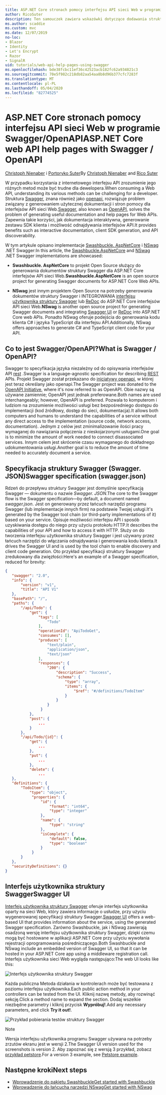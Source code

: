 ```yaml
---
title: ASP.NET Core stronach pomocy interfejsu API sieci Web w programie Swagger/OpenAPI
author: RicoSuter
description: Ten samouczek zawiera wskazówki dotyczące dodawania struktury Swagger w celu wygenerowania dokumentacji i stron pomocy dla aplikacji interfejsu API sieci Web.
ms.author: scaddie
ms.custom: mvc
ms.date: 12/07/2019
no-loc:
- Blazor
- Identity
- Let's Encrypt
- Razor
- SignalR
uid: tutorials/web-api-help-pages-using-swagger
ms.openlocfilehash: bde38fcbc11ef36c42523acb182fc62a934821c3
ms.sourcegitcommit: 70e5f982c218db82aa54aa8b8d96b377cfc7283f
ms.translationtype: MT
ms.contentlocale: pl-PL
ms.lasthandoff: 05/04/2020
ms.locfileid: "82774525"
---
```

# <a name="aspnet-core-web-api-help-pages-with-swagger--openapi"></a><span data-ttu-id="81ed0-103">ASP.NET Core stronach pomocy interfejsu API sieci Web w programie Swagger/OpenAPI</span><span class="sxs-lookup"><span data-stu-id="81ed0-103">ASP.NET Core web API help pages with Swagger / OpenAPI</span></span>

<span data-ttu-id="81ed0-104">[Christoph Nienaber](https://twitter.com/zuckerthoben) i [Portoryko Suter](https://blog.rsuter.com/)</span><span class="sxs-lookup"><span data-stu-id="81ed0-104">By [Christoph Nienaber](https://twitter.com/zuckerthoben) and [Rico Suter](https://blog.rsuter.com/)</span></span>

<span data-ttu-id="81ed0-105">W przypadku korzystania z internetowego interfejsu API zrozumienie jego różnych metod może być trudne dla dewelopera.</span><span class="sxs-lookup"><span data-stu-id="81ed0-105">When consuming a Web API, understanding its various methods can be challenging for a developer.</span></span> <span data-ttu-id="81ed0-106">Struktura [Swagger](https://swagger.io/), znana również jako [openapi](https://www.openapis.org/), rozwiązuje problem związany z generowaniem użytecznej dokumentacji i stron pomocy dla interfejsów API sieci Web.</span><span class="sxs-lookup"><span data-stu-id="81ed0-106">[Swagger](https://swagger.io/), also known as [OpenAPI](https://www.openapis.org/), solves the problem of generating useful documentation and help pages for Web APIs.</span></span> <span data-ttu-id="81ed0-107">Zapewnia takie korzyści, jak dokumentacja interaktywna, generowanie zestawu SDK klienta i możliwość odnajdywania interfejsów API.</span><span class="sxs-lookup"><span data-stu-id="81ed0-107">It provides benefits such as interactive documentation, client SDK generation, and API discoverability.</span></span>

<span data-ttu-id="81ed0-108">W tym artykule opisano implementacje [Swashbuckle. AspNetCore](https://github.com/domaindrivendev/Swashbuckle.AspNetCore) i [NSwag](https://github.com/RicoSuter/NSwag) .NET Swagger:</span><span class="sxs-lookup"><span data-stu-id="81ed0-108">In this article, the [Swashbuckle.AspNetCore](https://github.com/domaindrivendev/Swashbuckle.AspNetCore) and [NSwag](https://github.com/RicoSuter/NSwag) .NET Swagger implementations are showcased:</span></span>

* <span data-ttu-id="81ed0-109">**Swashbuckle. AspNetCore** to projekt Open Source służący do generowania dokumentów struktury Swagger dla ASP.NET Core interfejsów API sieci Web.</span><span class="sxs-lookup"><span data-stu-id="81ed0-109">**Swashbuckle.AspNetCore** is an open source project for generating Swagger documents for ASP.NET Core Web APIs.</span></span>

* <span data-ttu-id="81ed0-110">**NSwag** jest innym projektem Open Source na potrzeby generowania dokumentów struktury Swagger i INTEGROWANIA [interfejsu użytkownika struktury Swagger](https://swagger.io/swagger-ui/) lub [ReDoc](https://github.com/Rebilly/ReDoc) do ASP.NET Core interfejsów API sieci Web.</span><span class="sxs-lookup"><span data-stu-id="81ed0-110">**NSwag** is another open source project for generating Swagger documents and integrating [Swagger UI](https://swagger.io/swagger-ui/) or [ReDoc](https://github.com/Rebilly/ReDoc) into ASP.NET Core web APIs.</span></span> <span data-ttu-id="81ed0-111">Ponadto NSwag oferuje podejścia do generowania kodu klienta C# i języka TypeScript dla interfejsu API.</span><span class="sxs-lookup"><span data-stu-id="81ed0-111">Additionally, NSwag offers approaches to generate C# and TypeScript client code for your API.</span></span>

## <a name="what-is-swagger--openapi"></a><span data-ttu-id="81ed0-112">Co to jest Swagger/OpenAPI?</span><span class="sxs-lookup"><span data-stu-id="81ed0-112">What is Swagger / OpenAPI?</span></span>

<span data-ttu-id="81ed0-113">Swagger to specyfikacja języka niezależny od do opisywania interfejsów API [rest](https://en.wikipedia.org/wiki/Representational_state_transfer) .</span><span class="sxs-lookup"><span data-stu-id="81ed0-113">Swagger is a language-agnostic specification for describing [REST](https://en.wikipedia.org/wiki/Representational_state_transfer) APIs.</span></span> <span data-ttu-id="81ed0-114">Projekt Swagger został przekazano do [inicjatywy openapi](https://www.openapis.org/), w której jest teraz określany jako openapi.</span><span class="sxs-lookup"><span data-stu-id="81ed0-114">The Swagger project was donated to the [OpenAPI Initiative](https://www.openapis.org/), where it's now referred to as OpenAPI.</span></span> <span data-ttu-id="81ed0-115">Obie nazwy są używane zamiennie; OpenAPI jest jednak preferowane.</span><span class="sxs-lookup"><span data-stu-id="81ed0-115">Both names are used interchangeably; however, OpenAPI is preferred.</span></span> <span data-ttu-id="81ed0-116">Pozwala to komputerom i ludziom na zrozumienie możliwości usługi bez bezpośredniego dostępu do implementacji (kod źródłowy, dostęp do sieci, dokumentacja).</span><span class="sxs-lookup"><span data-stu-id="81ed0-116">It allows both computers and humans to understand the capabilities of a service without any direct access to the implementation (source code, network access, documentation).</span></span> <span data-ttu-id="81ed0-117">Jednym z celów jest zminimalizowanie ilości pracy wymaganej do nawiązania połączenia z nieskojarzonymi usługami.</span><span class="sxs-lookup"><span data-stu-id="81ed0-117">One goal is to minimize the amount of work needed to connect disassociated services.</span></span> <span data-ttu-id="81ed0-118">Innym celem jest skrócenie czasu wymaganego do dokładnego udokumentowania usługi.</span><span class="sxs-lookup"><span data-stu-id="81ed0-118">Another goal is to reduce the amount of time needed to accurately document a service.</span></span>

## <a name="swagger-specification-swaggerjson"></a><span data-ttu-id="81ed0-119">Specyfikacja struktury Swagger (Swagger. JSON)</span><span class="sxs-lookup"><span data-stu-id="81ed0-119">Swagger specification (swagger.json)</span></span>

<span data-ttu-id="81ed0-120">Rdzeń do przepływu struktury Swagger jest domyślnie specyfikacją Swagger &mdash; dokumentu o nazwie *Swagger. JSON*.</span><span class="sxs-lookup"><span data-stu-id="81ed0-120">The core to the Swagger flow is the Swagger specification&mdash;by default, a document named *swagger.json*.</span></span> <span data-ttu-id="81ed0-121">Jest on generowany przez łańcuch narzędzi programu Swagger (lub implementacje innych firm) na podstawie Twojej usługi.</span><span class="sxs-lookup"><span data-stu-id="81ed0-121">It's generated by the Swagger tool chain (or third-party implementations of it) based on your service.</span></span> <span data-ttu-id="81ed0-122">Opisuje możliwości interfejsu API i sposób uzyskiwania dostępu do niego przy użyciu protokołu HTTP.</span><span class="sxs-lookup"><span data-stu-id="81ed0-122">It describes the capabilities of your API and how to access it with HTTP.</span></span> <span data-ttu-id="81ed0-123">Służy on do tworzenia interfejsu użytkownika struktury Swagger i jest używany przez łańcuch narzędzi do włączania odnajdywania i generowania kodu klienta.</span><span class="sxs-lookup"><span data-stu-id="81ed0-123">It drives the Swagger UI and is used by the tool chain to enable discovery and client code generation.</span></span> <span data-ttu-id="81ed0-124">Oto przykład specyfikacji struktury Swagger zredukowany dla zwięzłości:</span><span class="sxs-lookup"><span data-stu-id="81ed0-124">Here's an example of a Swagger specification, reduced for brevity:</span></span>

```json
{
   "swagger": "2.0",
   "info": {
       "version": "v1",
       "title": "API V1"
   },
   "basePath": "/",
   "paths": {
       "/api/Todo": {
           "get": {
               "tags": [
                   "Todo"
               ],
               "operationId": "ApiTodoGet",
               "consumes": [],
               "produces": [
                   "text/plain",
                   "application/json",
                   "text/json"
               ],
               "responses": {
                   "200": {
                       "description": "Success",
                       "schema": {
                           "type": "array",
                           "items": {
                               "$ref": "#/definitions/TodoItem"
                           }
                       }
                   }
                }
           },
           "post": {
               ...
           }
       },
       "/api/Todo/{id}": {
           "get": {
               ...
           },
           "put": {
               ...
           },
           "delete": {
               ...
   },
   "definitions": {
       "TodoItem": {
           "type": "object",
            "properties": {
                "id": {
                    "format": "int64",
                    "type": "integer"
                },
                "name": {
                    "type": "string"
                },
                "isComplete": {
                    "default": false,
                    "type": "boolean"
                }
            }
       }
   },
   "securityDefinitions": {}
}
```

## <a name="swagger-ui"></a><span data-ttu-id="81ed0-125">Interfejs użytkownika struktury Swagger</span><span class="sxs-lookup"><span data-stu-id="81ed0-125">Swagger UI</span></span>

<span data-ttu-id="81ed0-126">[Interfejs użytkownika struktury Swagger](https://swagger.io/swagger-ui/) oferuje interfejs użytkownika oparty na sieci Web, który zawiera informacje o usłudze, przy użyciu wygenerowanej specyfikacji struktury Swagger.</span><span class="sxs-lookup"><span data-stu-id="81ed0-126">[Swagger UI](https://swagger.io/swagger-ui/) offers a web-based UI that provides information about the service, using the generated Swagger specification.</span></span> <span data-ttu-id="81ed0-127">Zarówno Swashbuckle, jak i NSwag zawierają osadzoną wersję interfejsu użytkownika struktury Swagger, dzięki czemu mogą być hostowane w aplikacji ASP.NET Core przy użyciu wywołania rejestracji oprogramowania pośredniczącego.</span><span class="sxs-lookup"><span data-stu-id="81ed0-127">Both Swashbuckle and NSwag include an embedded version of Swagger UI, so that it can be hosted in your ASP.NET Core app using a middleware registration call.</span></span> <span data-ttu-id="81ed0-128">Interfejs użytkownika sieci Web wygląda następująco:</span><span class="sxs-lookup"><span data-stu-id="81ed0-128">The web UI looks like this:</span></span>

![Interfejs użytkownika struktury Swagger](web-api-help-pages-using-swagger/_static/swagger-ui.png)

<span data-ttu-id="81ed0-130">Każda publiczna Metoda działania w kontrolerach może być testowana z poziomu interfejsu użytkownika.</span><span class="sxs-lookup"><span data-stu-id="81ed0-130">Each public action method in your controllers can be tested from the UI.</span></span> <span data-ttu-id="81ed0-131">Kliknij nazwę metody, aby rozwinąć sekcję.</span><span class="sxs-lookup"><span data-stu-id="81ed0-131">Click a method name to expand the section.</span></span> <span data-ttu-id="81ed0-132">Dodaj wszelkie niezbędne parametry i kliknij przycisk **Wypróbuj!**.</span><span class="sxs-lookup"><span data-stu-id="81ed0-132">Add any necessary parameters, and click **Try it out!**.</span></span>

![Przykład pobierania testów struktury Swagger](web-api-help-pages-using-swagger/_static/get-try-it-out.png)

> [!NOTE]
> <span data-ttu-id="81ed0-134">Wersja interfejsu użytkownika programu Swagger używana na potrzeby zrzutów ekranu jest w wersji 2.</span><span class="sxs-lookup"><span data-stu-id="81ed0-134">The Swagger UI version used for the screenshots is version 2.</span></span> <span data-ttu-id="81ed0-135">Aby zapoznać się z wersją 3 przykład, zobacz [przykład petstore](https://petstore.swagger.io/).</span><span class="sxs-lookup"><span data-stu-id="81ed0-135">For a version 3 example, see [Petstore example](https://petstore.swagger.io/).</span></span>

## <a name="next-steps"></a><span data-ttu-id="81ed0-136">Następne kroki</span><span class="sxs-lookup"><span data-stu-id="81ed0-136">Next steps</span></span>

* [<span data-ttu-id="81ed0-137">Wprowadzenie do pakietu Swashbuckle</span><span class="sxs-lookup"><span data-stu-id="81ed0-137">Get started with Swashbuckle</span></span>](xref:tutorials/get-started-with-swashbuckle)
* [<span data-ttu-id="81ed0-138">Wprowadzenie do łańcucha narzędzi NSwag</span><span class="sxs-lookup"><span data-stu-id="81ed0-138">Get started with NSwag</span></span>](xref:tutorials/get-started-with-nswag)
